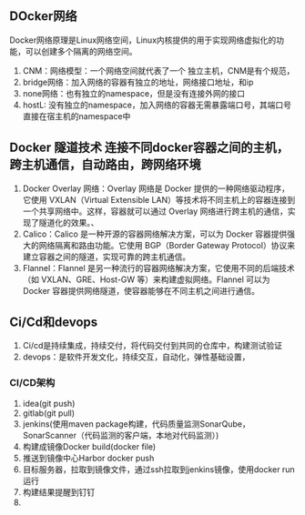 ## DOcker网络
Docker网络原理是Linux网络空间，Linux内核提供的用于实现网络虚拟化的功能，可以创建多个隔离的网络空间。

1. CNM：网络模型：一个网络空间就代表了一个 独立主机，CNM是有个规范，
2. bridge网络：加入网络的容器有独立的地址，网络接口地址，和ip
3. none网络：也有独立的namespace，但是没有连接外网的接口
4. hostL: 没有独立的namespace，加入网络的容器无需暴露端口号，其端口号直接在宿主机的namespace中

## Docker 隧道技术 连接不同docker容器之间的主机，跨主机通信，自动路由，跨网络环境
1. Docker Overlay 网络：Overlay 网络是 Docker 提供的一种网络驱动程序，它使用 VXLAN（Virtual Extensible LAN）等技术将不同主机上的容器连接到一个共享网络中。这样，容器就可以通过 Overlay 网络进行跨主机的通信，实现了隧道化的效果。、
2. Calico：Calico 是一种开源的容器网络解决方案，可以为 Docker 容器提供强大的网络隔离和路由功能。它使用 BGP（Border Gateway Protocol）协议来建立容器之间的隧道，实现可靠的跨主机通信。
3. Flannel：Flannel 是另一种流行的容器网络解决方案，它使用不同的后端技术（如 VXLAN、GRE、Host-GW 等）来构建虚拟网络。Flannel 可以为 Docker 容器提供网络隧道，使容器能够在不同主机之间进行通信。

## Ci/Cd和devops
1. Ci/cd是持续集成，持续交付，将代码交付到共同的仓库中，构建测试验证
2. devops：是软件开发文化，持续交互，自动化，弹性基础设置，


### CI/CD架构
1. idea(git push)
2. gitlab(git pull)
3. jenkins(使用maven package构建，代码质量监测SonarQube，SonarScanner（代码监测的客户端，本地对代码监测）)
4. 构建成镜像Docker build(docker file)
5. 推送到镜像中心Harbor  docker push
6. 目标服务器，拉取到镜像文件，通过ssh拉取到jenkins镜像，使用docker run运行
7. 构建结果提醒到钉钉
8. 

